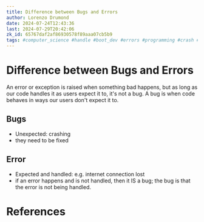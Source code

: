 ```yaml
---
title: Difference between Bugs and Errors
author: Lorenzo Drumond
date: 2024-07-24T12:43:36
last: 2024-07-29T20:42:06
zk_id: 65767daf2af86930578f89aaa07cb5b9
tags: #computer_science #handle #boot_dev #errors #programming #crash #bugs
---
```



# Difference between Bugs and Errors

An error or exception is raised when something bad happens, but as long as our code handles it as users expect it to, it's not a bug. A bug is when code behaves in ways our users don't expect it to.

## Bugs

- Unexpected: crashing
- they need to be fixed

## Error

- Expected and handled: e.g. internet connection lost
- if an error happens and is not handled, then it IS a bug; the bug is that the
  error is not being handled.

# References
